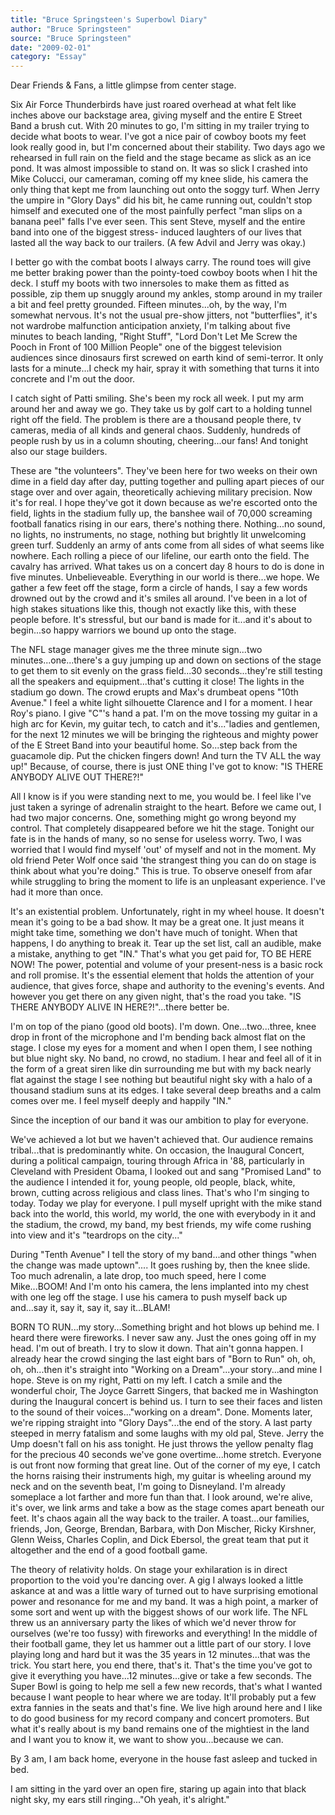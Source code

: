 ```yaml
---
title: "Bruce Springsteen's Superbowl Diary"
author: "Bruce Springsteen"
source: "Bruce Springsteen"
date: "2009-02-01"
category: "Essay"
---
```


Dear Friends & Fans, a little glimpse from center stage.

Six Air Force Thunderbirds have just roared overhead at what felt like inches above our backstage area, giving myself and the entire E Street Band a brush cut. With 20 minutes to go, I'm sitting in my trailer trying to decide what boots to wear. I've got a nice pair of cowboy boots my feet look really good in, but I'm concerned about their stability. Two days ago we rehearsed in full rain on the field and the stage became as slick as an ice pond. It was almost impossible to stand on. It was so slick I crashed into Mike Colucci, our cameraman, coming off my knee slide, his camera the only thing that kept me from launching out onto the soggy turf. When Jerry the umpire in "Glory Days" did his bit, he came running out, couldn't stop himself and executed one of the most painfully perfect "man slips on a banana peel" falls I've ever seen. This sent Steve, myself and the entire band into one of the biggest stress- induced laughters of our lives that lasted all the way back to our trailers. (A few Advil and Jerry was okay.)

I better go with the combat boots I always carry. The round toes will give me better braking power than the pointy-toed cowboy boots when I hit the deck. I stuff my boots with two innersoles to make them as fitted as possible, zip them up snuggly around my ankles, stomp around in my trailer a bit and feel pretty grounded. Fifteen minutes...oh, by the way, I'm somewhat nervous. It's not the usual pre-show jitters, not "butterflies", it's not wardrobe malfunction anticipation anxiety, I'm talking about five minutes to beach landing, "Right Stuff", "Lord Don't Let Me Screw the Pooch in Front of 100 Million People" one of the biggest television audiences since dinosaurs first screwed on earth kind of semi-terror. It only lasts for a minute...I check my hair, spray it with something that turns it into concrete and I'm out the door.

I catch sight of Patti smiling. She's been my rock all week. I put my arm around her and away we go. They take us by golf cart to a holding tunnel right off the field. The problem is there are a thousand people there, tv cameras, media of all kinds and general chaos. Suddenly, hundreds of people rush by us in a column shouting, cheering...our fans! And tonight also our stage builders.

These are "the volunteers". They've been here for two weeks on their own dime in a field day after day, putting together and pulling apart pieces of our stage over and over again, theoretically achieving military precision. Now it's for real. I hope they've got it down because as we're escorted onto the field, lights in the stadium fully up, the banshee wail of 70,000 screaming football fanatics rising in our ears, there's nothing there. Nothing...no sound, no lights, no instruments, no stage, nothing but brightly lit unwelcoming green turf. Suddenly an army of ants come from all sides of what seems like nowhere. Each rolling a piece of our lifeline, our earth onto the field. The cavalry has arrived. What takes us on a concert day 8 hours to do is done in five minutes. Unbelieveable. Everything in our world is there...we hope. We gather a few feet off the stage, form a circle of hands, I say a few words drowned out by the crowd and it's smiles all around. I've been in a lot of high stakes situations like this, though not exactly like this, with these people before. It's stressful, but our band is made for it...and it's about to begin...so happy warriors we bound up onto the stage.

The NFL stage manager gives me the three minute sign...two minutes...one...there's a guy jumping up and down on sections of the stage to get them to sit evenly on the grass field...30 seconds...they're still testing all the speakers and equipment...that's cutting it close! The lights in the stadium go down. The crowd erupts and Max's drumbeat opens "10th Avenue." I feel a white light silhouette Clarence and I for a moment. I hear Roy's piano. I give "C"'s hand a pat. I'm on the move tossing my guitar in a high arc for Kevin, my guitar tech, to catch and it's..."ladies and gentlemen, for the next 12 minutes we will be bringing the righteous and mighty power of the E Street Band into your beautiful home. So...step back from the guacamole dip. Put the chicken fingers down! And turn the TV ALL the way up!" Because, of course, there is just ONE thing I've got to know: "IS THERE ANYBODY ALIVE OUT THERE?!"

All I know is if you were standing next to me, you would be. I feel like I've just taken a syringe of adrenalin straight to the heart. Before we came out, I had two major concerns. One, something might go wrong beyond my control. That completely disappeared before we hit the stage. Tonight our fate is in the hands of many, so no sense for useless worry. Two, I was worried that I would find myself 'out' of myself and not in the moment. My old friend Peter Wolf once said 'the strangest thing you can do on stage is think about what you're doing." This is true. To observe oneself from afar while struggling to bring the moment to life is an unpleasant experience. I've had it more than once.

It's an existential problem. Unfortunately, right in my wheel house. It doesn't mean it's going to be a bad show. It may be a great one. It just means it might take time, something we don't have much of tonight. When that happens, I do anything to break it. Tear up the set list, call an audible, make a mistake, anything to get "IN." That's what you get paid for, TO BE HERE NOW! The power, potential and volume of your present-ness is a basic rock and roll promise. It's the essential element that holds the attention of your audience, that gives force, shape and authority to the evening's events. And however you get there on any given night, that's the road you take. "IS THERE ANYBODY ALIVE IN HERE?!"...there better be.

I'm on top of the piano (good old boots). I'm down. One...two...three, knee drop in front of the microphone and I'm bending back almost flat on the stage. I close my eyes for a moment and when I open them, I see nothing but blue night sky. No band, no crowd, no stadium. I hear and feel all of it in the form of a great siren like din surrounding me but with my back nearly flat against the stage I see nothing but beautiful night sky with a halo of a thousand stadium suns at its edges. I take several deep breaths and a calm comes over me. I feel myself deeply and happily "IN."

Since the inception of our band it was our ambition to play for everyone.

We've achieved a lot but we haven't achieved that. Our audience remains tribal...that is predominantly white. On occasion, the Inaugural Concert, during a political campaign, touring through Africa in '88, particularly in Cleveland with President Obama, I looked out and sang "Promised Land" to the audience I intended it for, young people, old people, black, white, brown, cutting across religious and class lines. That's who I'm singing to today. Today we play for everyone. I pull myself upright with the mike stand back into the world, this world, my world, the one with everybody in it and the stadium, the crowd, my band, my best friends, my wife come rushing into view and it's "teardrops on the city..."

During "Tenth Avenue" I tell the story of my band...and other things "when the change was made uptown".... It goes rushing by, then the knee slide. Too much adrenalin, a late drop, too much speed, here I come Mike...BOOM! And I'm onto his camera, the lens implanted into my chest with one leg off the stage. I use his camera to push myself back up and...say it, say it, say it, say it...BLAM!

BORN TO RUN...my story...Something bright and hot blows up behind me. I heard there were fireworks. I never saw any. Just the ones going off in my head. I'm out of breath. I try to slow it down. That ain't gonna happen. I already hear the crowd singing the last eight bars of "Born to Run" oh, oh, oh, oh...then it's straight into "Working on a Dream"...your story...and mine I hope. Steve is on my right, Patti on my left. I catch a smile and the wonderful choir, The Joyce Garrett Singers, that backed me in Washington during the Inaugural concert is behind us. I turn to see their faces and listen to the sound of their voices..."working on a dream". Done. Moments later, we're ripping straight into "Glory Days"...the end of the story. A last party steeped in merry fatalism and some laughs with my old pal, Steve. Jerry the Ump doesn't fall on his ass tonight. He just throws the yellow penalty flag for the precious 40 seconds we've gone overtime...home stretch. Everyone is out front now forming that great line. Out of the corner of my eye, I catch the horns raising their instruments high, my guitar is wheeling around my neck and on the seventh beat, I'm going to Disneyland. I'm already someplace a lot farther and more fun than that. I look around, we're alive, it's over, we link arms and take a bow as the stage comes apart beneath our feet. It's chaos again all the way back to the trailer. A toast...our families, friends, Jon, George, Brendan, Barbara, with Don Mischer, Ricky Kirshner, Glenn Weiss, Charles Coplin, and Dick Ebersol, the great team that put it altogether and the end of a good football game.

The theory of relativity holds. On stage your exhilaration is in direct proportion to the void you're dancing over. A gig I always looked a little askance at and was a little wary of turned out to have surprising emotional power and resonance for me and my band. It was a high point, a marker of some sort and went up with the biggest shows of our work life. The NFL threw us an anniversary party the likes of which we'd never throw for ourselves (we're too fussy) with fireworks and everything! In the middle of their football game, they let us hammer out a little part of our story. I love playing long and hard but it was the 35 years in 12 minutes...that was the trick. You start here, you end there, that's it. That's the time you've got to give it everything you have...12 minutes...give or take a few seconds. The Super Bowl is going to help me sell a few new records, that's what I wanted because I want people to hear where we are today. It'll probably put a few extra fannies in the seats and that's fine. We live high around here and I like to do good business for my record company and concert promoters. But what it's really about is my band remains one of the mightiest in the land and I want you to know it, we want to show you...because we can.

By 3 am, I am back home, everyone in the house fast asleep and tucked in bed.

I am sitting in the yard over an open fire, staring up again into that black night sky, my ears still ringing..."Oh yeah, it's alright."